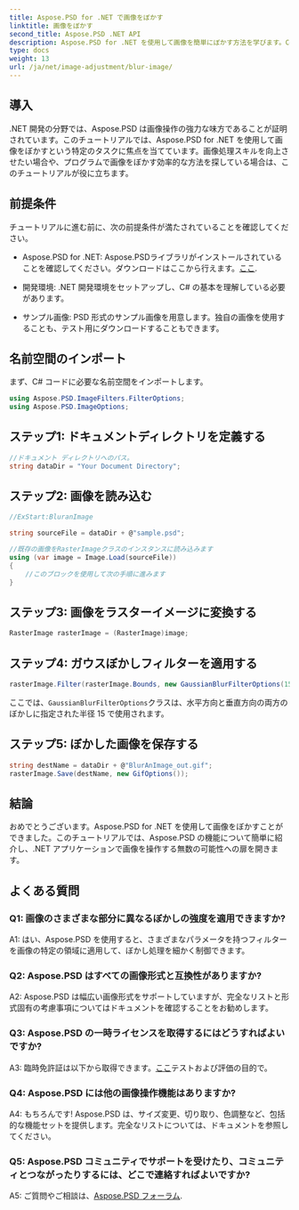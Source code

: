 ```yaml
---
title: Aspose.PSD for .NET で画像をぼかす
linktitle: 画像をぼかす
second_title: Aspose.PSD .NET API
description: Aspose.PSD for .NET を使用して画像を簡単にぼかす方法を学びます。C# プロジェクトでシームレスな画像操作を行うためのステップバイステップ ガイドです。
type: docs
weight: 13
url: /ja/net/image-adjustment/blur-image/
---
```

## 導入

.NET 開発の分野では、Aspose.PSD は画像操作の強力な味方であることが証明されています。このチュートリアルでは、Aspose.PSD for .NET を使用して画像をぼかすという特定のタスクに焦点を当てています。画像処理スキルを向上させたい場合や、プログラムで画像をぼかす効率的な方法を探している場合は、このチュートリアルが役に立ちます。

## 前提条件

チュートリアルに進む前に、次の前提条件が満たされていることを確認してください。

-  Aspose.PSD for .NET: Aspose.PSDライブラリがインストールされていることを確認してください。ダウンロードはここから行えます。[ここ](https://releases.aspose.com/psd/net/).

- 開発環境: .NET 開発環境をセットアップし、C# の基本を理解している必要があります。

- サンプル画像: PSD 形式のサンプル画像を用意します。独自の画像を使用することも、テスト用にダウンロードすることもできます。

## 名前空間のインポート

まず、C# コードに必要な名前空間をインポートします。

```csharp
using Aspose.PSD.ImageFilters.FilterOptions;
using Aspose.PSD.ImageOptions;
```

## ステップ1: ドキュメントディレクトリを定義する

```csharp
//ドキュメント ディレクトリへのパス。
string dataDir = "Your Document Directory";
```

## ステップ2: 画像を読み込む

```csharp
//ExStart:BluranImage

string sourceFile = dataDir + @"sample.psd";

//既存の画像をRasterImageクラスのインスタンスに読み込みます
using (var image = Image.Load(sourceFile))
{
    //このブロックを使用して次の手順に進みます
}
```

## ステップ3: 画像をラスターイメージに変換する

```csharp
RasterImage rasterImage = (RasterImage)image;
```

## ステップ4: ガウスぼかしフィルターを適用する

```csharp
rasterImage.Filter(rasterImage.Bounds, new GaussianBlurFilterOptions(15, 15));
```

ここでは、`GaussianBlurFilterOptions`クラスは、水平方向と垂直方向の両方のぼかしに指定された半径 15 で使用されます。

## ステップ5: ぼかした画像を保存する

```csharp
string destName = dataDir + @"BlurAnImage_out.gif";
rasterImage.Save(destName, new GifOptions());
```

## 結論

おめでとうございます。Aspose.PSD for .NET を使用して画像をぼかすことができました。このチュートリアルでは、Aspose.PSD の機能について簡単に紹介し、.NET アプリケーションで画像を操作する無数の可能性への扉を開きます。

## よくある質問

### Q1: 画像のさまざまな部分に異なるぼかしの強度を適用できますか?

A1: はい、Aspose.PSD を使用すると、さまざまなパラメータを持つフィルターを画像の特定の領域に適用して、ぼかし処理を細かく制御できます。

### Q2: Aspose.PSD はすべての画像形式と互換性がありますか?

A2: Aspose.PSD は幅広い画像形式をサポートしていますが、完全なリストと形式固有の考慮事項についてはドキュメントを確認することをお勧めします。

### Q3: Aspose.PSD の一時ライセンスを取得するにはどうすればよいですか?

 A3: 臨時免許証は以下から取得できます。[ここ](https://purchase.aspose.com/temporary-license/)テストおよび評価の目的で。

### Q4: Aspose.PSD には他の画像操作機能はありますか?

A4: もちろんです! Aspose.PSD は、サイズ変更、切り取り、色調整など、包括的な機能セットを提供します。完全なリストについては、ドキュメントを参照してください。

### Q5: Aspose.PSD コミュニティでサポートを受けたり、コミュニティとつながったりするには、どこで連絡すればよいですか?

 A5: ご質問やご相談は、[Aspose.PSD フォーラム](https://forum.aspose.com/c/psd/34).
